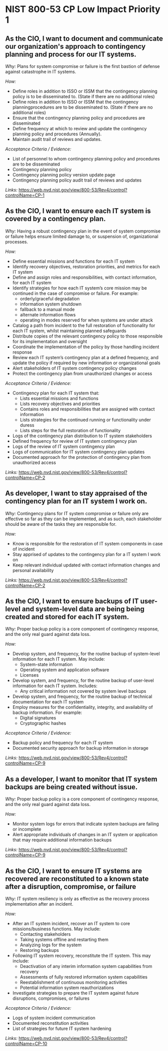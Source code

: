 # NIST 800-53 CP Low Impact Priority 1

## As the CIO, I want to document and communicate our organization's approach to contingency planning and process for our IT systems.

*Why:*
Plans for system compromise or failure is the first bastion of defense against catastrophe in IT systems. 

*How:* 
* Define roles in addition to ISSO or ISSM that the contingency planning policy is to be disseminated to. (State if there are no additional roles)
* Define roles in addition to ISSO or ISSM that the contingency planningprocedures are to be disseminated to. (State if there are no additional roles)
* Ensure that the contingency planning policy and procedures are disseminated
* Define frequency at which to review and update the contingency planning policy and procedures (Annually).
* Maintain audit trail of reviews and updates.

*Acceptance Criteria / Evidence:*
* List of personnel to whom contingency planning policy and procedures are to be disseminated
* Contingency planning policy
* Contingency planning policy version update page
* Contingency planning policy audit trail of reviews and updates


*Links:*
https://web.nvd.nist.gov/view/800-53/Rev4/control?controlName=CP-1
## As the CIO, I want to ensure each IT system is covered by a contingency plan.

*Why:*
Having a robust contingency plan in the event of system compromise or failure helps ensure limited damage to, or suspension of, organizational processes.  

*How:* 
* Define essential missions and functions for each IT system
* Identify recovery objectives, restoration priorities, and metrics for each IT system
* Define and assign roles and responsibilities, with contact information, for each IT system
* Identify strategies for how each IT system’s core mission may be continued in the case of compromise or failure.  For example:
  * orderly/graceful degradation
  * information system shutdown
  * fallback to a manual mode
  * alternate information flows
  * operating in modes reserved for when systems are under attack
* Catalog a path from incident to the full restoration of functionality for each IT system, whilst maintaining planned safeguards
* Distribute copies of the relevant contingency policy to those responsible for its implementation and oversight
* Coordinate the implementation of the policy by those handling incident response
* Review each IT system’s contingency plan at a defined frequency, and update the policy if required by new information or organizational goals 
* Alert stakeholders of IT system contingency policy changes
* Protect the contingency plan from unauthorized changes or access

*Acceptance Criteria / Evidence:*
* Contingency plan for each IT system that:
  * Lists essential missions and functions
  * Lists recovery objectives and priorities
  * Contains roles and responsibilities that are assigned with contact information
  * Lists strategies for the continued running or functionality under duress
  * Lists steps for the full restoration of functionality
* Logs of the contingency plan distribution to IT system stakeholders
* Defined frequency for review of IT system contingency plan
* Logs of the review of IT system contingency plan
* Logs of communication for IT system contingency plan updates
* Documented approach for the protection of contingency plan from unauthorized access

*Links:*
https://web.nvd.nist.gov/view/800-53/Rev4/control?controlName=CP-2
## As developer, I want to stay appraised of the contingency plan for an IT system I work on.

*Why:*
Contingency plans for IT system compromise or failure only are effective so far as they can be implemented, and as such, each stakeholder should be aware of the tasks they are responsible for.  

*How:* 
* Know is responsible for the restoration of IT system components in case of incident
* Stay apprised of updates to the contingency plan for a IT system I work on
* Keep relevant individual updated with contact information changes and personal availability

*Links:*
https://web.nvd.nist.gov/view/800-53/Rev4/control?controlName=CP-2
## As the CIO, I want to ensure backups of IT user-level and system-level data are being being created and stored for each IT system.

*Why:*
Proper backup policy is a core component of contingency response, and the only real guard against data loss.

*How:* 
* Develop system, and frequency, for the routine backup of system-level information for each IT system.  May include:
  * System-state information
  * Operating system and application software
  * Licenses
* Develop system, and frequency, for the routine backup of user-level information for each IT system.  Includes:
  * Any critical information not covered by system level backups
* Develop system, and frequency, for the routine backup of technical documentation for each IT system
* Employ measures for the confidentiality, integrity, and availability of backup information. For example:
  * Digital signatures
  * Cryptographic hashes

*Acceptance Criteria / Evidence:*
* Backup policy and frequency for each IT system
* Documented security approach for backup information in storage

*Links:*
https://web.nvd.nist.gov/view/800-53/Rev4/control?controlName=CP-9
## As a developer, I want to monitor that IT system backups are being created without issue.

*Why:*
Proper backup policy is a core component of contingency response, and the only real guard against data loss.

*How:* 
* Monitor system logs for errors that indicate system backups are failing or incomplete
* Alert appropriate individuals of changes in an IT system or application that may require additional information backups

*Links:*
https://web.nvd.nist.gov/view/800-53/Rev4/control?controlName=CP-9
## As the CIO, I want to ensure IT systems are recovered are reconstituted to a known state after a disruption, compromise, or failure

*Why:*
IT system resiliency is only as effective as the recovery process implementation after an incident.

*How:* 
* After an IT system incident, recover an IT system to core missions/business functions.  May include:
  * Contacting stakeholders
  * Taking systems offline and restarting them
  * Analyzing logs for the system
  * Restoring backups
* Following IT system recovery, reconstitute the IT system.  This may include:
  * Deactivation of any interim information system capabilities from recovery
  * Assessments of fully restored information system capabilities
  * Reestablishment of continuous monitoring activities
  * Potential information system reauthorizations
* Investigate strategies to prepare the IT system against future disruptions, compromises, or failures

*Acceptance Criteria / Evidence:*
* Logs of system incident communication
* Documented reconstitution activities
* List of strategies for future IT system hardening

*Links:*
https://web.nvd.nist.gov/view/800-53/Rev4/control?controlName=CP-10
